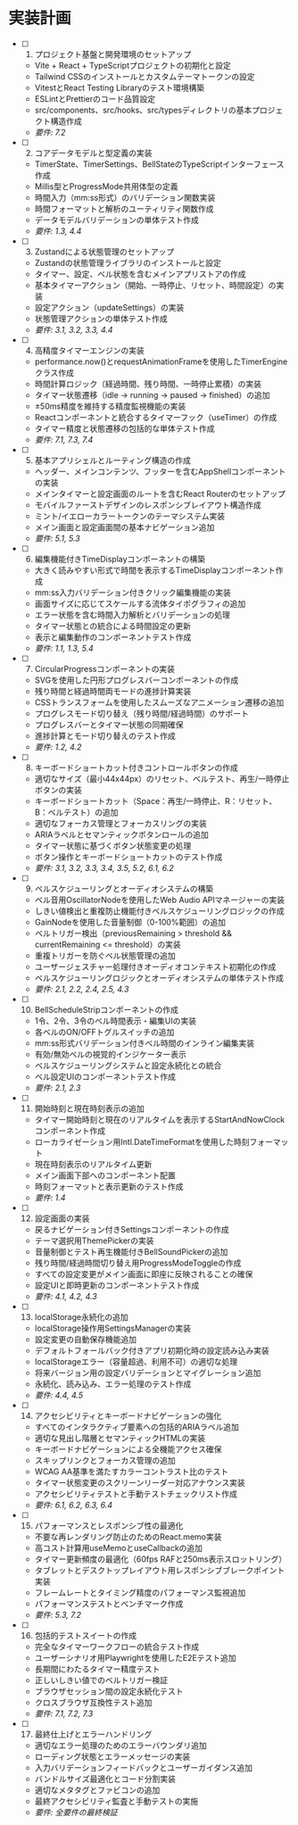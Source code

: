 # 実装計画

- [ ] 1. プロジェクト基盤と開発環境のセットアップ
  - Vite + React + TypeScriptプロジェクトの初期化と設定
  - Tailwind CSSのインストールとカスタムテーマトークンの設定
  - VitestとReact Testing Libraryのテスト環境構築
  - ESLintとPrettierのコード品質設定
  - src/components、src/hooks、src/typesディレクトリの基本プロジェクト構造作成
  - _要件: 7.2_

- [ ] 2. コアデータモデルと型定義の実装
  - TimerState、TimerSettings、BellStateのTypeScriptインターフェース作成
  - Millis型とProgressMode共用体型の定義
  - 時間入力（mm:ss形式）のバリデーション関数実装
  - 時間フォーマットと解析のユーティリティ関数作成
  - データモデルバリデーションの単体テスト作成
  - _要件: 1.3, 4.4_

- [ ] 3. Zustandによる状態管理のセットアップ
  - Zustandの状態管理ライブラリのインストールと設定
  - タイマー、設定、ベル状態を含むメインアプリストアの作成
  - 基本タイマーアクション（開始、一時停止、リセット、時間設定）の実装
  - 設定アクション（updateSettings）の実装
  - 状態管理アクションの単体テスト作成
  - _要件: 3.1, 3.2, 3.3, 4.4_

- [ ] 4. 高精度タイマーエンジンの実装
  - performance.now()とrequestAnimationFrameを使用したTimerEngineクラス作成
  - 時間計算ロジック（経過時間、残り時間、一時停止累積）の実装
  - タイマー状態遷移（idle → running → paused → finished）の追加
  - ±50ms精度を維持する精度監視機能の実装
  - Reactコンポーネントと統合するタイマーフック（useTimer）の作成
  - タイマー精度と状態遷移の包括的な単体テスト作成
  - _要件: 7.1, 7.3, 7.4_

- [ ] 5. 基本アプリシェルとルーティング構造の作成
  - ヘッダー、メインコンテンツ、フッターを含むAppShellコンポーネントの実装
  - メインタイマーと設定画面のルートを含むReact Routerのセットアップ
  - モバイルファーストデザインのレスポンシブレイアウト構造作成
  - ミント/イエローカラートークンのテーマシステム実装
  - メイン画面と設定画面間の基本ナビゲーション追加
  - _要件: 5.1, 5.3_

- [ ] 6. 編集機能付きTimeDisplayコンポーネントの構築
  - 大きく読みやすい形式で時間を表示するTimeDisplayコンポーネント作成
  - mm:ss入力バリデーション付きクリック編集機能の実装
  - 画面サイズに応じてスケールする流体タイポグラフィの追加
  - エラー状態を含む時間入力解析とバリデーションの処理
  - タイマー状態との統合による時間設定の更新
  - 表示と編集動作のコンポーネントテスト作成
  - _要件: 1.1, 1.3, 5.4_

- [ ] 7. CircularProgressコンポーネントの実装
  - SVGを使用した円形プログレスバーコンポーネントの作成
  - 残り時間と経過時間両モードの進捗計算実装
  - CSSトランスフォームを使用したスムーズなアニメーション遷移の追加
  - プログレスモード切り替え（残り時間/経過時間）のサポート
  - プログレスバーとタイマー状態の同期確保
  - 進捗計算とモード切り替えのテスト作成
  - _要件: 1.2, 4.2_

- [ ] 8. キーボードショートカット付きコントロールボタンの作成
  - 適切なサイズ（最小44x44px）のリセット、ベルテスト、再生/一時停止ボタンの実装
  - キーボードショートカット（Space：再生/一時停止、R：リセット、B：ベルテスト）の追加
  - 適切なフォーカス管理とフォーカスリングの実装
  - ARIAラベルとセマンティックボタンロールの追加
  - タイマー状態に基づくボタン状態変更の処理
  - ボタン操作とキーボードショートカットのテスト作成
  - _要件: 3.1, 3.2, 3.3, 3.4, 3.5, 5.2, 6.1, 6.2_

- [ ] 9. ベルスケジューリングとオーディオシステムの構築
  - ベル音用OscillatorNodeを使用したWeb Audio APIマネージャーの実装
  - しきい値検出と重複防止機能付きベルスケジューリングロジックの作成
  - GainNodeを使用した音量制御（0-100%範囲）の追加
  - ベルトリガー検出（previousRemaining > threshold && currentRemaining <= threshold）の実装
  - 重複トリガーを防ぐベル状態管理の追加
  - ユーザージェスチャー処理付きオーディオコンテキスト初期化の作成
  - ベルスケジューリングロジックとオーディオシステムの単体テスト作成
  - _要件: 2.1, 2.2, 2.4, 2.5, 4.3_

- [ ] 10. BellScheduleStripコンポーネントの作成
  - 1令、2令、3令のベル時間表示・編集UIの実装
  - 各ベルのON/OFFトグルスイッチの追加
  - mm:ss形式バリデーション付きベル時間のインライン編集実装
  - 有効/無効ベルの視覚的インジケーター表示
  - ベルスケジューリングシステムと設定永続化との統合
  - ベル設定UIのコンポーネントテスト作成
  - _要件: 2.1, 2.3_

- [ ] 11. 開始時刻と現在時刻表示の追加
  - タイマー開始時刻と現在のリアルタイムを表示するStartAndNowClockコンポーネント作成
  - ローカライゼーション用Intl.DateTimeFormatを使用した時刻フォーマット
  - 現在時刻表示のリアルタイム更新
  - メイン画面下部へのコンポーネント配置
  - 時刻フォーマットと表示更新のテスト作成
  - _要件: 1.4_

- [ ] 12. 設定画面の実装
  - 戻るナビゲーション付きSettingsコンポーネントの作成
  - テーマ選択用ThemePickerの実装
  - 音量制御とテスト再生機能付きBellSoundPickerの追加
  - 残り時間/経過時間切り替え用ProgressModeToggleの作成
  - すべての設定変更がメイン画面に即座に反映されることの確保
  - 設定UIと即時更新のコンポーネントテスト作成
  - _要件: 4.1, 4.2, 4.3_

- [ ] 13. localStorage永続化の追加
  - localStorage操作用SettingsManagerの実装
  - 設定変更の自動保存機能追加
  - デフォルトフォールバック付きアプリ初期化時の設定読み込み実装
  - localStorageエラー（容量超過、利用不可）の適切な処理
  - 将来バージョン用の設定バリデーションとマイグレーション追加
  - 永続化、読み込み、エラー処理のテスト作成
  - _要件: 4.4, 4.5_

- [ ] 14. アクセシビリティとキーボードナビゲーションの強化
  - すべてのインタラクティブ要素への包括的ARIAラベル追加
  - 適切な見出し階層とセマンティックHTMLの実装
  - キーボードナビゲーションによる全機能アクセス確保
  - スキップリンクとフォーカス管理の追加
  - WCAG AA基準を満たすカラーコントラスト比のテスト
  - タイマー状態変更のスクリーンリーダー対応アナウンス実装
  - アクセシビリティテストと手動テストチェックリスト作成
  - _要件: 6.1, 6.2, 6.3, 6.4_

- [ ] 15. パフォーマンスとレスポンシブ性の最適化
  - 不要な再レンダリング防止のためのReact.memo実装
  - 高コスト計算用useMemoとuseCallbackの追加
  - タイマー更新頻度の最適化（60fps RAFと250ms表示スロットリング）
  - タブレットとデスクトップレイアウト用レスポンシブブレークポイント実装
  - フレームレートとタイミング精度のパフォーマンス監視追加
  - パフォーマンステストとベンチマーク作成
  - _要件: 5.3, 7.2_

- [ ] 16. 包括的テストスイートの作成
  - 完全なタイマーワークフローの統合テスト作成
  - ユーザーシナリオ用Playwrightを使用したE2Eテスト追加
  - 長期間にわたるタイマー精度テスト
  - 正しいしきい値でのベルトリガー検証
  - ブラウザセッション間の設定永続化テスト
  - クロスブラウザ互換性テスト追加
  - _要件: 7.1, 7.2, 7.3_

- [ ] 17. 最終仕上げとエラーハンドリング
  - 適切なエラー処理のためのエラーバウンダリ追加
  - ローディング状態とエラーメッセージの実装
  - 入力バリデーションフィードバックとユーザーガイダンス追加
  - バンドルサイズ最適化とコード分割実装
  - 適切なメタタグとファビコンの追加
  - 最終アクセシビリティ監査と手動テストの実施
  - _要件: 全要件の最終検証_